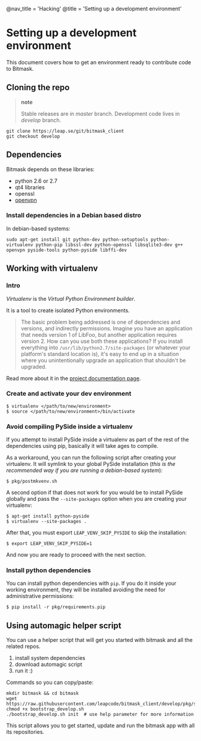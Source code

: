 @nav_title = 'Hacking'
@title = 'Setting up a development environment'

Setting up a development environment
====================================

This document covers how to get an environment ready to contribute code
to Bitmask.

Cloning the repo
----------------

> **note**
>
> Stable releases are in *master* branch. Development code lives in
> *develop* branch.

    git clone https://leap.se/git/bitmask_client
    git checkout develop

Dependencies
------------

Bitmask depends on these libraries:

- python 2.6 or 2.7
- qt4 libraries
- openssl
- [openvpn](http://openvpn.net/index.php/open-source/345-openvpn-project.html)

### Install dependencies in a Debian based distro

In debian-based systems:

    sudo apt-get install git python-dev python-setuptools python-virtualenv python-pip libssl-dev python-openssl libsqlite3-dev g++ openvpn pyside-tools python-pyside libffi-dev


Working with virtualenv
-----------------------

### Intro

*Virtualenv* is the *Virtual Python Environment builder*.

It is a tool to create isolated Python environments.

> The basic problem being addressed is one of dependencies and versions,
and indirectly permissions. Imagine you have an application that needs
version 1 of LibFoo, but another application requires version 2. How can
you use both these applications? If you install everything into
`/usr/lib/python2.7/site-packages` (or whatever your platform's standard
location is), it's easy to end up in a situation where you
unintentionally upgrade an application that shouldn't be upgraded.

Read more about it in the [project documentation
page](http://www.virtualenv.org/en/latest/virtualenv.html).

### Create and activate your dev environment

    $ virtualenv </path/to/new/environment>
    $ source </path/to/new/environment>/bin/activate

### Avoid compiling PySide inside a virtualenv

If you attempt to install PySide inside a virtualenv as part of the rest
of the dependencies using pip, basically it will take ages to compile.

As a workaround, you can run the following script after creating your
virtualenv. It will symlink to your global PySide installation (*this is
the recommended way if you are running a debian-based system*):

    $ pkg/postmkvenv.sh

A second option if that does not work for you would be to install PySide
globally and pass the `--site-packages` option when you are creating
your virtualenv:

    $ apt-get install python-pyside
    $ virtualenv --site-packages .

After that, you must export `LEAP_VENV_SKIP_PYSIDE` to skip the
installation:

    $ export LEAP_VENV_SKIP_PYSIDE=1

And now you are ready to proceed with the next section.

### Install python dependencies

You can install python dependencies with `pip`. If you do it inside your
working environment, they will be installed avoiding the need for
administrative permissions:

    $ pip install -r pkg/requirements.pip


Using automagic helper script
-----------------------------

You can use a helper script that will get you started with bitmask and all the related repos.

1. install system dependencies
2. download automagic script
3. run it :)

Commands so you can copy/paste:

    mkdir bitmask && cd bitmask
    wget https://raw.githubusercontent.com/leapcode/bitmask_client/develop/pkg/scripts/bootstrap_develop.sh
    chmod +x bootstrap_develop.sh
    ./bootstrap_develop.sh init  # use help parameter for more information

This script allows you to get started, update and run the bitmask app with all its repositories.
